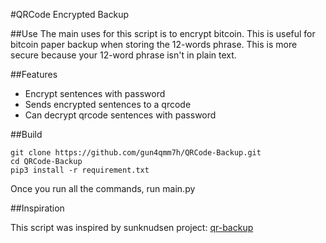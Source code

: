 #QRCode Encrypted Backup

##Use
The main uses for this script is to encrypt bitcoin.
This is useful for bitcoin paper backup when storing the 12-words phrase.
This is more secure because your 12-word phrase isn't in plain text.


##Features
- Encrypt sentences with password
- Sends encrypted sentences to a qrcode
- Can decrypt qrcode sentences with password


##Build
```
git clone https://github.com/gun4qmm7h/QRCode-Backup.git
cd QRCode-Backup
pip3 install -r requirement.txt
```
Once you run all the commands, run main.py


##Inspiration

This script was inspired by sunknudsen project: [qr-backup](https://github.com/sunknudsen/qr-backup)
